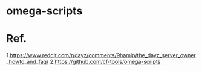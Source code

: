 # omega-scripts

# Ref. 
1.https://www.reddit.com/r/dayz/comments/9hamlp/the_dayz_server_owner_howto_and_faq/
2.https://github.com/cf-tools/omega-scripts
